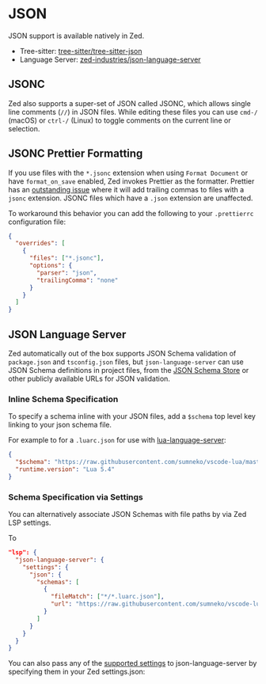 # JSON

JSON support is available natively in Zed.

- Tree-sitter: [tree-sitter/tree-sitter-json](https://github.com/tree-sitter/tree-sitter-json)
- Language Server: [zed-industries/json-language-server](https://github.com/zed-industries/json-language-server)

## JSONC

Zed also supports a super-set of JSON called JSONC, which allows single line comments (`//`) in JSON files.
While editing these files you can use `cmd-/` (macOS) or `ctrl-/` (Linux) to toggle comments on the current line or selection.

## JSONC Prettier Formatting

If you use files with the `*.jsonc` extension when using `Format Document` or have `format_on_save` enabled, Zed invokes Prettier as the formatter. Prettier has an [outstanding issue](https://github.com/prettier/prettier/issues/15956) where it will add trailing commas to files with a `jsonc` extension. JSONC files which have a `.json` extension are unaffected.

To workaround this behavior you can add the following to your `.prettierrc` configuration file:

```json [settings]
{
  "overrides": [
    {
      "files": ["*.jsonc"],
      "options": {
        "parser": "json",
        "trailingComma": "none"
      }
    }
  ]
}
```

## JSON Language Server

Zed automatically out of the box supports JSON Schema validation of `package.json` and `tsconfig.json` files, but `json-language-server` can use JSON Schema definitions in project files, from the [JSON Schema Store](https://www.schemastore.org) or other publicly available URLs for JSON validation.

### Inline Schema Specification

To specify a schema inline with your JSON files, add a `$schema` top level key linking to your json schema file.

For example to for a `.luarc.json` for use with [lua-language-server](https://github.com/LuaLS/lua-language-server/):

```json [settings]
{
  "$schema": "https://raw.githubusercontent.com/sumneko/vscode-lua/master/setting/schema.json",
  "runtime.version": "Lua 5.4"
}
```

### Schema Specification via Settings

You can alternatively associate JSON Schemas with file paths by via Zed LSP settings.

To

```json [settings]
"lsp": {
  "json-language-server": {
    "settings": {
      "json": {
        "schemas": [
          {
            "fileMatch": ["*/*.luarc.json"],
            "url": "https://raw.githubusercontent.com/sumneko/vscode-lua/master/setting/schema.json"
          }
        ]
      }
    }
  }
}
```

You can also pass any of the [supported settings](https://github.com/Microsoft/vscode/blob/main/extensions/json-language-features/server/README.md#settings) to json-language-server by specifying them in your Zed settings.json:

<!--
TBD: Add formatter (prettier) settings (autoformat, tab_size, etc)
-->
